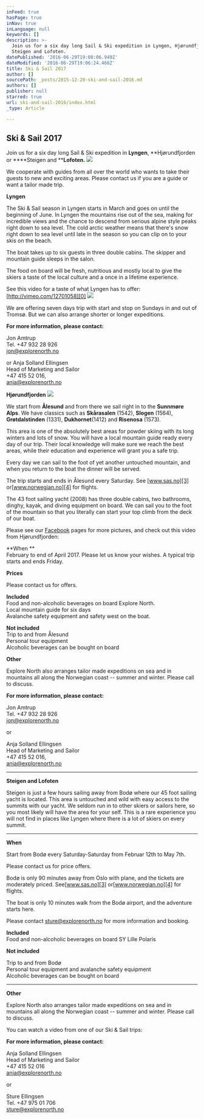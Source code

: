 ```yaml
---
inFeed: true
hasPage: true
inNav: true
inLanguage: null
keywords: []
description: >-
  Join us for a six day long Sail & Ski expedition in Lyngen, Hjørundfjorden or
  Steigen and Lofoten.
datePublished: '2016-06-29T19:08:06.949Z'
dateModified: '2016-06-29T19:06:24.466Z'
title: Ski & Sail 2017
author: []
sourcePath: _posts/2015-12-20-ski-and-sail-2016.md
authors: []
publisher: null
starred: true
url: ski-and-sail-2016/index.html
_type: Article

---
```

## Ski & Sail 2017

Join us for a six day long Sail & Ski expedition in **Lyngen**, **Hjørundfjorden or ****Steigen and ****Lofoten.**
![](https://the-grid-user-content.s3-us-west-2.amazonaws.com/5292a33e-f99a-4792-8c7b-a481e9f21e5a.jpg)

We cooperate with guides from all over the world who wants to take their guests to new and exciting areas. Please contact us if you are a guide or want a tailor made trip.

****Lyngen****

The Ski & Sail season in Lyngen starts in March and goes on until the beginning of June. In Lyngen the mountains rise out of the sea, making for incredible views and the chance to descend from serious alpine style peaks right down to sea level. The cold arctic weather means that there's snow right down to sea level until late in the season so you can clip on to your skis on the beach.

The boat takes up to six guests in three double cabins. The skipper and mountain guide sleeps in the salon.

The food on board will be fresh, nutritious and mostly local to give the skiers a taste of the local culture and a once in a lifetime experience.

See this video for a taste of what Lyngen has to offer:[http://vimeo.com/12701058][0]
![](https://the-grid-user-content.s3-us-west-2.amazonaws.com/d7d3a6e2-7a44-4a8c-ba9e-1d6f080757d8.jpg)

We are offering seven days trip with start and stop on Sundays in and out of Tromsø. But we can also arrange shorter or longer expeditions.

**For more information, please contact:**

Jon Amtrup  
Tel. +47 932 28 926  
[jon@explorenorth.no][1]

or Anja Solland Ellingsen  
Head of Marketing and Sailor  
+47 415 52 016,   
[anja@explorenorth.no][2]

**Hjørundfjorden**
![](https://the-grid-user-content.s3-us-west-2.amazonaws.com/c6ddd633-6942-471b-9b56-727bfae70694.jpg)

We start from **Ålesund** and from there we sail right in to the **Sunnmøre Alps**. We have classics such as **Skårasalen** (1542), **Slogen** (1564), **Grøtdalstinden** (1331), **Dukhornet**(1412) and **Risenosa** (1573).

This area is one of the absolutely best areas for powder skiing with its long winters and lots of snow. You will have a local mountain guide ready every day of our trip. Their local knowledge will make sure we reach the best areas, while their education and experience will grant you a safe trip.

Every day we can sail to the foot of yet another untouched mountain, and when you return to the boat the dinner will be served.

The trip starts and ends in Ålesund every Saturday. See [www.sas.no][3] or[www.norwegian.no][4] for flights.

The 43 foot sailing yacht (2008) has three double cabins, two bathrooms, dinghy, kayak, and diving equipment on board. We can sail you to the foot of the mountain so that you literally can start your top climb from the deck of our boat.

Please see our [Facebook][5] pages for more pictures, and check out this video from Hjørundfjorden: 

**When **  
February to end of April 2017\. Please let us know your wishes. A typical trip starts and ends Friday.

**Prices**

Please contact us for offers.

**Included**  
Food and non-alcoholic beverages on board Explore North.  
Local mountain guide for six days  
Avalanche safety equipment and safety west on the boat.

**Not included**  
Trip to and from Ålesund  
Personal tour equipment  
Alcoholic beverages can be bought on board

**Other**

Explore North also arranges tailor made expeditions on sea and in mountains all along the Norwegian coast -- summer and winter. Please call to discuss.

**For more information, please contact:**

Jon Amtrup  
Tel. +47 932 28 926  
[jon@explorenorth.no][1]

or 

Anja Solland Ellingsen  
Head of Marketing and Sailor  
+47 415 52 016,   
[anja@explorenorth.no][2]

****

**Steigen and Lofoten**

Steigen is just a few hours sailing away from Bodø where our 45 foot sailing yacht is located. This area is untouched and wild with easy access to the summits with our yacht. We seldom run in to other skiers or sailors here, so you most likely will have the area for your self. This is a rare experience you will not find in places like Lyngen where there is a lot of skiers on every summit.

****

**When**

Start from Bodø every Saturday-Saturday from Februar 12th to May 7th.

Please contact us for price offers.

Bodø is only 90 minutes away from Oslo with plane, and the tickets are moderately priced. See[www.sas.no][3] or[www.norwegian.no][4] for flights.

The boat is only 10 minutes walk from the Bodø airport, and the adventure starts here.

Please contact [sture@explorenorth.no][6] for more information and booking.

**Included**  
Food and non-alcoholic beverages on board SY Lille Polaris

****Not included****

Trip to and from Bodø  
Personal tour equipment and avalanche safety equipment  
Alcoholic beverages can be bought on board

****

**Other**

Explore North also arranges tailor made expeditions on sea and in mountains all along the Norwegian coast -- summer and winter. Please call to discuss.

You can watch a video from one of our Ski & Sail trips:

**For more information, please contact:**

Anja Solland Ellingsen  
Head of Marketing and Sailor  
+47 415 52 016  
[anja@explorenorth.no][2]

or

Sture Ellingsen  
Tel. +47 975 01 706  
[sture@explorenorth.no][6]

[0]: http://vimeo.com/12701058
[1]: mailto:jon@explorenorth.no
[2]: mailto:anja@explorenorth.no
[3]: http://www.sas.no/
[4]: http://www.norwegian.no/
[5]: http://www.facebook.com/pages/Blommenholm/Explore-North/16397835793?ref=ts#/group.php?gid=6028600764&ref=ts
[6]: mailto:sture@explorenorth.no
